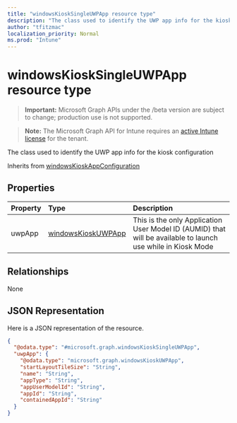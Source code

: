 ```yaml
---
title: "windowsKioskSingleUWPApp resource type"
description: "The class used to identify the UWP app info for the kiosk configuration"
author: "tfitzmac"
localization_priority: Normal
ms.prod: "Intune"
---
```


# windowsKioskSingleUWPApp resource type

> **Important:** Microsoft Graph APIs under the /beta version are subject to change; production use is not supported.

> **Note:** The Microsoft Graph API for Intune requires an [active Intune license](https://go.microsoft.com/fwlink/?linkid=839381) for the tenant.

The class used to identify the UWP app info for the kiosk configuration


Inherits from [windowsKioskAppConfiguration](../resources/intune-deviceconfig-windowskioskappconfiguration.md)

## Properties
|Property|Type|Description|
|:---|:---|:---|
|uwpApp|[windowsKioskUWPApp](../resources/intune-deviceconfig-windowskioskuwpapp.md)|This is the only Application User Model ID (AUMID) that will be available to launch use while in Kiosk Mode|

## Relationships
None

## JSON Representation
Here is a JSON representation of the resource.
<!-- {
  "blockType": "resource",
  "@odata.type": "microsoft.graph.windowsKioskSingleUWPApp"
}
-->
``` json
{
  "@odata.type": "#microsoft.graph.windowsKioskSingleUWPApp",
  "uwpApp": {
    "@odata.type": "microsoft.graph.windowsKioskUWPApp",
    "startLayoutTileSize": "String",
    "name": "String",
    "appType": "String",
    "appUserModelId": "String",
    "appId": "String",
    "containedAppId": "String"
  }
}
```




